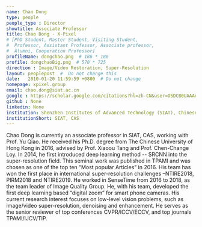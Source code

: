 ```yaml
---
name: Chao Dong
type: people
people_type : Director
showtitle: Associate Professor
title: Chao Dong - X-Pixel
# [PhD Student, Master Student, Visiting Student,
#  Professor, Assistant Professor, Associate professor,
#  Alumni, Cooperation Professor]
profileName: dongchao.png  # 186 * 186
profile: dongchaoBig.png  # 570 * 725
direction : Image/Video Restoration, Super-Resolution
layout: peoplepost  #  Do not change this
date:   2010-01-20 11:59:59 +0800  # Do not change
homepage: xpixel.group
email: chao.dong@siat.ac.cn
google : https://scholar.google.com/citations?hl=zh-CN&user=OSDCB0UAAAAJ
github : None
linkedin: None
institution: Shenzhen Institutes of Advanced Technology (SIAT), Chinese Academy of Sciences (CAS)
institutionShort: SIAT, CAS
---
```


Chao Dong is currently an associate professor in SIAT, CAS, working with Prof. Yu Qiao. He received his Ph.D. degree from The Chinese University of Hong Kong in 2016, advised by Prof. Xiaoou Tang and Prof. Chen-Change Loy. In 2014, he first introduced deep learning method -- SRCNN into the super-resolution field. This seminal work was published in TPAMI and was chosen as one of the top ten “Most popular Articles” in 2016. His team has won the first place in international super-resolution challenges –NTIRE2018, PIRM2018 and NTIRE2019. He worked in SenseTime from 2016 to 2018, as the team leader of Image Quality Group. He, with his team, developed the first deep learning based “digital zoom” for smart phone cameras. His current research interest focuses on low-level vision problems, such as image/video super-resolution, denoising and enhancement. He serves as the senior reviewer of top conferences CVPR/ICCV/ECCV, and top journals TPAMI/IJCV/TIP.

